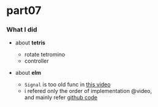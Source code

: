 # part07

### What I did  

   *  about **tetris**  
      +  rotate tetromino  
      +  controller  

   *  about **elm**  
      +  `Signal` is too old func in [this video](https://www.youtube.com/watch?v=JMkPqS2mcsw)  
      +  i refered only the order of implementation @video,  
         and mainly refer [github code](https://github.com/stil4m/elm-tetris)  

